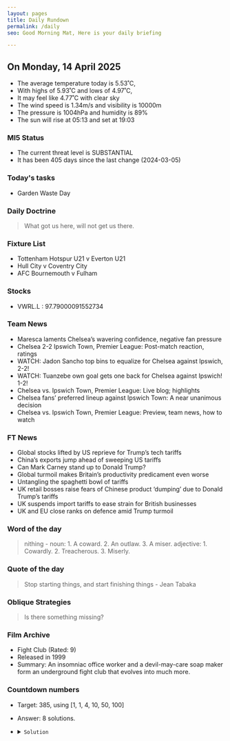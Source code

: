```yaml
---
layout: pages
title: Daily Rundown
permalink: /daily
seo: Good Morning Mat, Here is your daily briefing

---
```


<!-- weather_marker starts -->
## On Monday, 14 April 2025

- The average temperature today is 5.53˚C,
- With highs of 5.93˚C and lows of 4.97˚C,
- It may feel like 4.77˚C with clear sky
- The wind speed is 1.34m/s and visibility is 10000m
- The pressure is 1004hPa and humidity is 89%
- The sun will rise at 05:13 and set at 19:03

<!-- weather_marker ends -->

### MI5 Status
<!-- threat_marker starts -->
- The current threat level is <span class="highlighter">SUBSTANTIAL</span>
- It has been 405 days since the last change (2024-03-05)

<!-- threat_marker ends -->

### Today's tasks
<!-- task_marker starts -->
- Garden Waste Day

<!-- task_marker ends -->

### Daily Doctrine
<!-- doctrine_marker starts -->
> What got us here, will not get us there.
<!-- doctrine_marker ends -->

### Fixture List

<!-- fixture_marker starts -->
- Tottenham Hotspur U21 v Everton U21
- Hull City v Coventry City
- AFC Bournemouth v Fulham
<!-- fixture_marker ends -->


### Stocks

<!-- stocks_marker starts -->

- VWRL.L : 97.79000091552734 

<!-- stocks_marker ends -->


### Team News
<!-- news_marker starts -->

 - Maresca laments Chelsea’s wavering confidence, negative fan pressure
 - Chelsea 2-2 Ipswich Town, Premier League: Post-match reaction, ratings
 - WATCH: Jadon Sancho top bins to equalize for Chelsea against Ipswich, 2-2!
 - WATCH: Tuanzebe own goal gets one back for Chelsea against Ipswich! 1-2!
 - Chelsea vs. Ipswich Town, Premier League: Live blog; highlights
 - Chelsea fans’ preferred lineup against Ipswich Town: A near unanimous decision
 - Chelsea vs. Ipswich Town, Premier League: Preview, team news, how to watch

<!-- news_marker ends -->

### FT News

<!-- ftnews_marker starts -->

 - Global stocks lifted by US reprieve for Trump’s tech tariffs
 - China’s exports jump ahead of sweeping US tariffs
 - Can Mark Carney stand up to Donald Trump?
 - Global turmoil makes Britain’s productivity predicament even worse
 - Untangling the spaghetti bowl of tariffs
 - UK retail bosses raise fears of Chinese product ‘dumping’ due to Donald Trump’s tariffs
 - UK suspends import tariffs to ease strain for British businesses
 - UK and EU close ranks on defence amid Trump turmoil

<!-- ftnews_marker ends -->

### Word of the day

<!-- word_marker starts -->

 > nithing - noun: 1. A coward. 2. An outlaw. 3. A miser. adjective: 1. Cowardly. 2. Treacherous. 3. Miserly.

<!-- word_marker ends -->


### Quote of the day
<!-- quote_marker starts -->

> Stop starting things, and start finishing things - Jean Tabaka

<!-- quote_marker ends -->

### Oblique Strategies
<!-- eno_marker starts -->
> Is there something missing?

<!-- eno_marker ends -->

### Film Archive

<!-- film_marker starts -->
- Fight Club (Rated: 9)
- Released in 1999
- Summary: An insomniac office worker and a devil-may-care soap maker form an underground fight club that evolves into much more.
<!-- film_marker ends -->

### Countdown numbers
<!-- game_marker starts -->

- Target: 385, using [1, 1, 4, 10, 50, 100]
- Answer: 8 solutions.

- <details><summary><code>Solution</code></summary>

  Solution: ( 100 + 1 - 50 / 10 ) x 4 + 1

   </details>

<!-- game_marker ends -->
